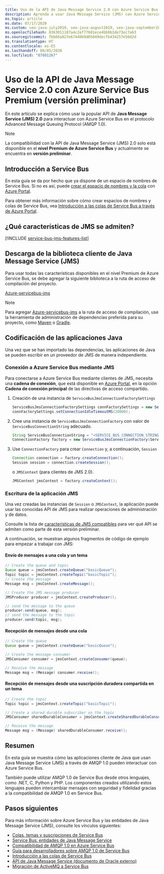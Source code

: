 ```yaml
---
title: Uso de la API de Java Message Service 2.0 con Azure Service Bus Premium
description: Aprenda a usar Java Message Service (JMS) con Azure Service Bus.
ms.topic: article
ms.date: 07/17/2020
ms.custom: seo-java-july2019, seo-java-august2019, seo-java-september2019
ms.openlocfilehash: 8363011187a4c2ef77681ece4bb8b1de73ec7a63
ms.sourcegitcommit: fbb66a827e67440b9d05049decfb434257e56d2d
ms.translationtype: HT
ms.contentlocale: es-ES
ms.lasthandoff: 08/05/2020
ms.locfileid: "87801267"
---
```

# <a name="use-java-message-service-20-api-with-azure-service-bus-premium-preview"></a>Uso de la API de Java Message Service 2.0 con Azure Service Bus Premium (versión preliminar)

En este artículo se explica cómo usar la popular API de **Java Message Service (JMS) 2.0** para interactuar con Azure Service Bus en el protocolo Advanced Message Queuing Protocol (AMQP 1.0).

> [!NOTE]
> La compatibilidad con la API de Java Message Service (JMS) 2.0 solo está disponible en el **nivel Premium de Azure Service Bus** y actualmente se encuentra en **versión preliminar**.
>

## <a name="get-started-with-service-bus"></a>Introducción a Service Bus

En esta guía se da por hecho que ya dispone de un espacio de nombres de Service Bus. Si no es así, puede [crear el espacio de nombres y la cola](service-bus-create-namespace-portal.md) con [Azure Portal](https://portal.azure.com). 

Para obtener más información sobre cómo crear espacios de nombres y colas de Service Bus, vea [Introducción a las colas de Service Bus a través de Azure Portal](service-bus-quickstart-portal.md).

## <a name="what-jms-features-are-supported"></a>¿Qué características de JMS se admiten?

[!INCLUDE [service-bus-jms-features-list](../../includes/service-bus-jms-feature-list.md)]

## <a name="downloading-the-java-message-service-jms-client-library"></a>Descarga de la biblioteca cliente de Java Message Service (JMS)

Para usar todas las características disponibles en el nivel Premium de Azure Service Bus, se debe agregar la siguiente biblioteca a la ruta de acceso de compilación del proyecto.

[Azure-servicebus-jms](https://search.maven.org/artifact/com.microsoft.azure/azure-servicebus-jms)

> [!NOTE]
> Para agregar [Azure-servicebus-jms](https://search.maven.org/artifact/com.microsoft.azure/azure-servicebus-jms) a la ruta de acceso de compilación, use la herramienta de administración de dependencias preferida para su proyecto, como [Maven](https://maven.apache.org/) o [Gradle](https://gradle.org/).
>

## <a name="coding-java-applications"></a>Codificación de las aplicaciones Java

Una vez que se han importado las dependencias, las aplicaciones de Java se pueden escribir en un proveedor de JMS de manera independiente.

### <a name="connecting-to-azure-service-bus-using-jms"></a>Conexión a Azure Service Bus mediante JMS

Para conectarse a Azure Service Bus mediante clientes de JMS, necesita una **cadena de conexión**, que está disponible en [Azure Portal](https://portal.azure.com), en la opción **Cadena de conexión principal** de las directivas de acceso compartido.

1. Creación de una instancia de `ServiceBusJmsConnectionFactorySettings`

    ```java
    ServiceBusJmsConnectionFactorySettings connFactorySettings = new ServiceBusJmsConnectionFactorySettings();
    connFactorySettings.setConnectionIdleTimeoutMS(20000);
    ```
2. Cree una instancia de `ServiceBusJmsConnectionFactory` con valor de `ServiceBusConnectionString` adecuado.

    ```java
    String ServiceBusConnectionString = "<SERVICE_BUS_CONNECTION_STRING_WITH_MANAGE_PERMISSIONS>";
    ConnectionFactory factory = new ServiceBusJmsConnectionFactory(ServiceBusConnectionString, connFactorySettings);
    ```

3. Use `ConnectionFactory` para crear `Connection` y, a continuación, `Session` 

    ```java
    Connection connection = factory.createConnection();
    Session session = connection.createSession();
    ```
    o `JMSContext` (para clientes de JMS 2.0).

    ```java
    JMSContext jmsContext = factory.createContext();
    ```

### <a name="write-the-jms-application"></a>Escritura de la aplicación JMS

Una vez creadas las instancias de `Session` o `JMSContext`, la aplicación puede usar las conocidas API de JMS para realizar operaciones de administración y de datos.

Consulte la lista de [características de JMS compatibles](how-to-use-java-message-service-20.md#what-jms-features-are-supported) para ver qué API se admiten como parte de esta versión preliminar.

A continuación, se muestran algunos fragmentos de código de ejemplo para empezar a trabajar con JMS:

#### <a name="sending-messages-to-a-queue-and-topic"></a>Envío de mensajes a una cola y un tema

```java
// Create the queue and topic
Queue queue = jmsContext.createQueue("basicQueue");
Topic topic = jmsContext.createTopic("basicTopic");
// Create the message
Message msg = jmsContext.createMessage();

// Create the JMS message producer
JMSProducer producer = jmsContext.createProducer();

// send the message to the queue
producer.send(queue, msg);
// send the message to the topic
producer.send(topic, msg);
```

#### <a name="receiving-messages-from-a-queue"></a>Recepción de mensajes desde una cola

```java
// Create the queue
Queue queue = jmsContext.createQueue("basicQueue");

// Create the message consumer
JMSConsumer consumer = jmsContext.createConsumer(queue);

// Receive the message
Message msg = (Message) consumer.receive();
```

#### <a name="receiving-messages-from-a-shared-durable-subscription-on-a-topic"></a>Recepción de mensajes desde una suscripción duradera compartida en un tema

```java
// Create the topic
Topic topic = jmsContext.createTopic("basicTopic");

// Create a shared durable subscriber on the topic
JMSConsumer sharedDurableConsumer = jmsContext.createSharedDurableConsumer(topic, "sharedDurableConsumer");

// Receive the message
Message msg = (Message) sharedDurableConsumer.receive();
```

## <a name="summary"></a>Resumen

En esta guía se muestra cómo las aplicaciones cliente de Java que usan Java Message Service (JMS) a través de AMQP 1.0 pueden interactuar con Azure Service Bus.

También puede utilizar AMQP 1.0 de Service Bus desde otros lenguajes, como .NET, C, Python y PHP. Los componentes creados utilizando estos lenguajes pueden intercambiar mensajes con seguridad y fidelidad gracias a la compatibilidad de AMQP 1.0 en Service Bus.

## <a name="next-steps"></a>Pasos siguientes

Para más información sobre Azure Service Bus y las entidades de Java Message Service (JMS), consulte los vínculos siguientes: 
* [Colas, temas y suscripciones de Service Bus](service-bus-queues-topics-subscriptions.md)
* [Service Bus: entidades de Java Message Service](service-bus-queues-topics-subscriptions.md#java-message-service-jms-20-entities-preview)
* [Compatibilidad de AMQP 1.0 en Azure Service Bus](service-bus-amqp-overview.md)
* [Guía para desarrolladores sobre AMQP 1.0 de Service Bus](service-bus-amqp-dotnet.md)
* [Introducción a las colas de Service Bus](service-bus-dotnet-get-started-with-queues.md)
* [API de Java Message Service (documento de Oracle externo)](https://docs.oracle.com/javaee/7/api/javax/jms/package-summary.html)
* [Migración de ActiveMQ a Service Bus](migrate-jms-activemq-to-servicebus.md)
